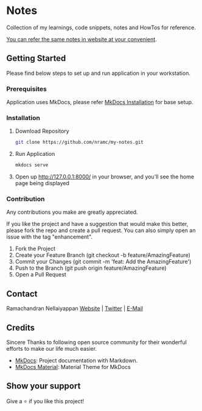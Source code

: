 # Notes

Collection of my learnings, code snippets, notes and HowTos for reference.

[You can refer the same notes in website at your convenient](https://nramc.github.io/my-notes/).

## Getting Started

Please find below steps to set up and run application in your workstation.

### Prerequisites

Application uses MkDocs, please refer [MkDocs Installation](https://www.mkdocs.org/user-guide/installation/) for base
setup.

### Installation

1. Download Repository
    ```bash
    git clone https://github.com/nramc/my-notes.git 
    ```
2. Run Application
    ```bash
    mkdocs serve
    ```
3. Open up http://127.0.0.1:8000/ in your browser, and you'll see the home page being displayed

### Contribution

Any contributions you make are greatly appreciated.

If you like the project and have a suggestion that would make this better, please fork the repo and create a pull
request. You can also simply open an issue with the tag "enhancement".

1. Fork the Project
2. Create your Feature Branch (git checkout -b feature/AmazingFeature)
3. Commit your Changes (git commit -m 'feat: Add the AmazingFeature')
4. Push to the Branch (git push origin feature/AmazingFeature)
5. Open a Pull Request

## Contact

Ramachandran
Nellaiyappan [Website](https://github.com/nramc) | [Twitter](https://twitter.com/ram_n_74) | [E-Mail](mailto:ramachandrannellai@gmail.com)

## Credits

Sincere Thanks to following open source community for their wonderful efforts to make our life much easier.

- [MkDocs](https://www.mkdocs.org/): Project documentation with Markdown.
- [MkDocs Material](https://squidfunk.github.io/mkdocs-material/): Material Theme for MkDocs

## Show your support

Give a ⭐️ if you like this project!

